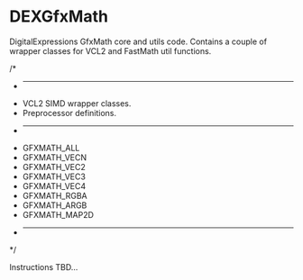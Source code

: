 # DEXGfxMath
DigitalExpressions GfxMath core and utils code.
Contains a couple of wrapper classes for VCL2 and FastMath util functions.

/*
 * --------------------------
 * VCL2 SIMD wrapper classes.
 * Preprocessor definitions.
 * --------------------------
 * GFXMATH_ALL
 * GFXMATH_VECN
 * GFXMATH_VEC2
 * GFXMATH_VEC3
 * GFXMATH_VEC4
 * GFXMATH_RGBA
 * GFXMATH_ARGB
 * GFXMATH_MAP2D
 * --------------------------
 */

 Instructions TBD...
